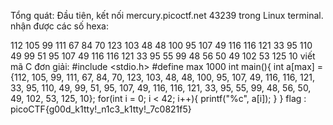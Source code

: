 Tổng quát: Đầu tiên, kết nối mercury.picoctf.net 43239 trong Linux terminal.
nhận được các số hexa:

112 105 99 111 67 84 70 123 103 48 48 100 95 107 49 116 116 121 33 95 110 49 99 51 95 107 49 116 116 121 33 95 55 99 48 56 50 49 102 53 125 10
viết mã C đơn giải:
#include <stdio.h>
#define max 1000
int main(){
	int a[max] = {112, 105, 99, 111, 67, 84, 70, 123, 103, 48, 48, 100, 95, 107, 49, 116, 116, 121, 33, 95, 110, 49, 99, 51, 95, 107, 49, 116, 116, 121, 33, 95, 55, 99, 48, 56, 50, 49, 102, 53, 125, 10};
	for(int i = 0; i < 42; i++){
		printf("%c", a[i]);
	}
}
flag : picoCTF{g00d_k1tty!_n1c3_k1tty!_7c0821f5}
